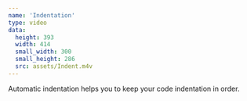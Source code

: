 ```yaml
---
name: 'Indentation'
type: video
data:
  height: 393
  width: 414
  small_width: 300
  small_height: 286
  src: assets/Indent.m4v
---
```


Automatic indentation helps you to keep your code indentation in order.
